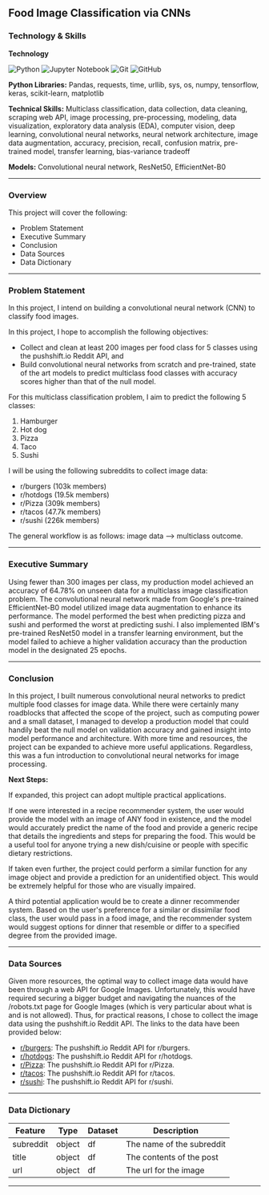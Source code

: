 ## Food Image Classification via CNNs

### Technology & Skills

**Technology** 

![Python](https://img.shields.io/badge/Python-FFD43B?style=for-the-badge&logo=python&logoColor=blue)
![Jupyter Notebook](https://img.shields.io/badge/jupyter-%23FA0F00.svg?style=for-the-badge&logo=jupyter&logoColor=white)
![Git](https://img.shields.io/badge/git-%23F05033.svg?style=for-the-badge&logo=git&logoColor=white)
![GitHub](https://img.shields.io/badge/github-%23121011.svg?style=for-the-badge&logo=github&logoColor=white)

**Python Libraries:** Pandas, requests, time, urllib, sys, os, numpy, tensorflow, keras, scikit-learn, matplotlib

**Technical Skills:** Multiclass classification, data collection, data cleaning, scraping web API, image processing, pre-processing, modeling, data visualization, exploratory data analysis (EDA), computer vision, deep learning, convolutional neural networks, neural network architecture, image data augmentation, accuracy, precision, recall, confusion matrix, pre-trained model, transfer learning, bias-variance tradeoff

**Models:** Convolutional neural network, ResNet50, EfficientNet-B0

---

### Overview

This project will cover the following:
- Problem Statement
- Executive Summary
- Conclusion
- Data Sources
- Data Dictionary

---

### Problem Statement

In this project, I intend on building a convolutional neural network (CNN) to classify food images.

In this project, I hope to accomplish the following objectives:
- Collect and clean at least 200 images per food class for 5 classes using the pushshift.io Reddit API, and
- Build convolutional neural networks from scratch and pre-trained, state of the art models to predict multiclass food classes with accuracy scores higher than that of the null model.

For this multiclass classification problem, I aim to predict the following 5 classes:
1. Hamburger
2. Hot dog
3. Pizza
4. Taco
5. Sushi

I will be using the following subreddits to collect image data:
- r/burgers (103k members)
- r/hotdogs (19.5k members)
- r/Pizza (309k members)
- r/tacos (47.7k members)
- r/sushi (226k members)

The general workflow is as follows: image data --> multiclass outcome.

---

### Executive Summary

Using fewer than 300 images per class, my production model achieved an accuracy of 64.78% on unseen data for a multiclass image classification problem. The convolutional neural network made from Google's pre-trained EfficientNet-B0 model utilized image data augmentation to enhance its performance. The model performed the best when predicting pizza and sushi and performed the worst at predicting sushi. I also implemented IBM's pre-trained ResNet50 model in a transfer learning environment, but the model failed to achieve a higher validation accuracy than the production model in the designated 25 epochs.

---

### Conclusion

In this project, I built numerous convolutional neural networks to predict multiple food classes for image data. While there were certainly many roadblocks that affected the scope of the project, such as computing power and a small dataset, I managed to develop a production model that could handily beat the null model on validation accuracy and gained insight into model performance and architecture. With more time and resources, the project can be expanded to achieve more useful applications. Regardless, this was a fun introduction to convolutional neural networks for image processing.

**Next Steps:** 

If expanded, this project can adopt multiple practical applications.

If one were interested in a recipe recommender system, the user would provide the model with an image of ANY food in existence, and the model would accurately predict the name of the food and provide a generic recipe that details the ingredients and steps for preparing the food. This would be a useful tool for anyone trying a new dish/cuisine or people with specific dietary restrictions. 

If taken even further, the project could perform a similar function for any image object and provide a prediction for an unidentified object. This would be extremely helpful for those who are visually impaired.

A third potential application would be to create a dinner recommender system. Based on the user's preference for a similar or dissimilar food class, the user would pass in a food image, and the recommender system would suggest options for dinner that resemble or differ to a specified degree from the provided image.

---

### Data Sources

Given more resources, the optimal way to collect image data would have been through a web API for Google Images. Unfortunately, this would have required securing a bigger budget and navigating the nuances of the /robots.txt page for Google Images (which is very particular about what is and is not allowed). Thus, for practical reasons, I chose to collect the image data using the pushshift.io Reddit API. The links to the data have been provided below:
- [r/burgers](https://api.pushshift.io/reddit/search/submission?subreddit=burgers): The pushshift.io Reddit API for r/burgers.
- [r/hotdogs](https://api.pushshift.io/reddit/search/submission?subreddit=hotdogs): The pushshift.io Reddit API for r/hotdogs.
- [r/Pizza](https://api.pushshift.io/reddit/search/submission?subreddit=Pizza): The pushshift.io Reddit API for r/Pizza.
- [r/tacos](https://api.pushshift.io/reddit/search/submission?subreddit=tacos): The pushshift.io Reddit API for r/tacos.
- [r/sushi](https://api.pushshift.io/reddit/search/submission?subreddit=sushi): The pushshift.io Reddit API for r/sushi.

---

### Data Dictionary

|Feature|Type|Dataset|Description|
|---|---|---|---|
|subreddit|object|df|The name of the subreddit|
|title|object|df|The contents of the post|
|url|object|df|The url for the image|

---
